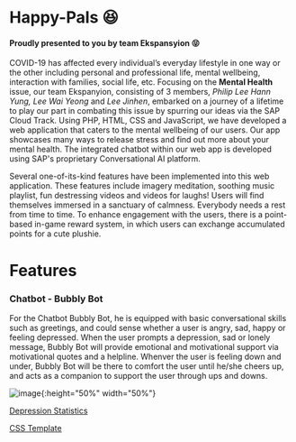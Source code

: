 # Happy-Pals :laughing:
#### Proudly presented to you by team Ekspansyion :stuck_out_tongue_closed_eyes:

COVID-19 has affected every individual’s everyday lifestyle in one way or the other including personal and professional life, mental wellbeing, interaction with families, social life, etc. Focusing on the **Mental Health** issue, our team Ekspanyion, consisting of 3 members, *Philip Lee Hann Yung, Lee Wai Yeong* and *Lee Jinhen*, embarked on a journey of a lifetime to play our part in combating this issue by spurring our ideas via the SAP Cloud Track. Using PHP, HTML, CSS and JavaScript, we have developed a web application that caters to the mental wellbeing of our users. Our app showcases many ways to release stress and find out more about your mental health. The integrated chatbot within our web app is developed using SAP's proprietary Conversational AI platform.

Several one-of-its-kind features have been implemented into this web application. These features include imagery meditation, soothing music playlist, fun destressing videos and videos for laughs! Users will find themselves immersed in a sanctuary of calmness. Everybody needs a rest from time to time. To enhance engagement with the users, there is a point-based in-game reward system, in which users can exchange accumulated points for a cute plushie.

# Features

### Chatbot - Bubbly Bot

For the Chatbot Bubbly Bot, he is equipped with basic conversational skills such as greetings, and could sense whether a user is angry, sad, happy or feeling depressed. When the user prompts a depression, sad or lonely message, Bubbly Bot will provide emotional and motivational support via motivational quotes and a helpline. Whenver the user is feeling down and under, Bubbly Bot will be there to comfort the user until he/she cheers up, and acts as a companion to support the user through ups and downs.

![image](https://user-images.githubusercontent.com/66330052/109394928-9b0dde80-7964-11eb-8f4b-80a186eb9071.png){:height="50%" width="50%"}




[Depression Statistics](https://www.google.com/search?q=mental+health+age-groups&rlz=1C1CHBF_enMY868MY868&oq=mental+health+age-groups&aqs=chrome..69i57j0i22i30l4j0i390l3.6415j0j7&sourceid=chrome&ie=UTF-8)

[CSS Template](https://nicepage.com/s/206881/tours-nature-and-widlife-css-template)
